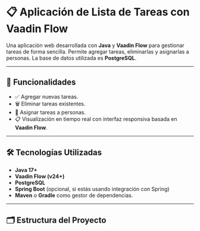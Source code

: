 # 📋 Aplicación de Lista de Tareas con Vaadin Flow

Una aplicación web desarrollada con **Java** y **Vaadin Flow** para gestionar tareas de forma sencilla. Permite agregar tareas, eliminarlas y asignarlas a personas. La base de datos utilizada es **PostgreSQL**.

---

## 🚀 Funcionalidades

- ✅ Agregar nuevas tareas.
- 🗑️ Eliminar tareas existentes.
- 👤 Asignar tareas a personas.
- 📋 Visualización en tiempo real con interfaz responsiva basada en **Vaadin Flow**.

---

## 🛠️ Tecnologías Utilizadas

- **Java 17+**
- **Vaadin Flow (v24+)**
- **PostgreSQL**
- **Spring Boot** (opcional, si estás usando integración con Spring)
- **Maven** o **Gradle** como gestor de dependencias.

---

## 🗂️ Estructura del Proyecto


